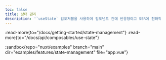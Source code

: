 ```yaml
---
toc: false
title: 상태 관리
description: '`useState` 컴포저블을 사용하여 컴포넌트 간에 반응형이고 SSR에 친화적인 공유 상태를 생성하는 방법을 보여주는 예제입니다.'
---
```


:read-more{to="/docs/getting-started/state-management"}
:read-more{to="/docs/api/composables/use-state"}

:sandbox{repo="nuxt/examples" branch="main" dir="examples/features/state-management" file="app.vue"}
